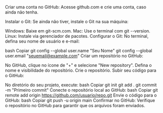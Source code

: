 Criar uma conta no GitHub: Acesse github.com e crie uma conta, caso ainda não tenha.

Instalar o Git: Se ainda não tiver, instale o Git na sua máquina:

Windows: Baixe em git-scm.com.
Mac: Use o terminal com git --version.
Linux: Instale via gerenciador de pacotes.
Configurar o Git: No terminal, defina seu nome de usuário e e-mail:

bash
Copiar
git config --global user.name "Seu Nome"
git config --global user.email "seuemail@example.com"
Criar um repositório no GitHub:

No GitHub, clique no ícone de "+" e selecione "New repository".
Defina o nome e visibilidade do repositório.
Crie o repositório.
Subir seu código para o GitHub:

No diretório do seu projeto, execute:
bash
Copiar
git init
git add .
git commit -m "Primeiro commit"
Conecte o repositório local ao GitHub:
bash
Copiar
git remote add origin https://github.com/usuario/repo.git
Envie o código para o GitHub:
bash
Copiar
git push -u origin main
Confirmar no GitHub: Verifique o repositório no GitHub para garantir que os arquivos foram enviados.
